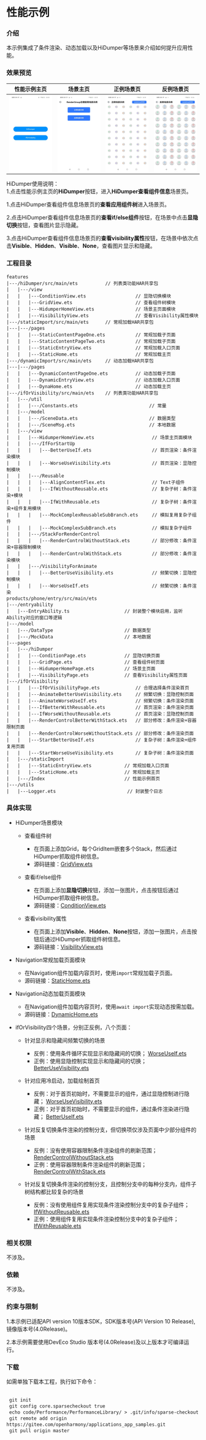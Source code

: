 # 性能示例

### 介绍

本示例集成了条件渲染、动态加载以及HiDumper等场景来介绍如何提升应用性能。

### 效果预览
| 性能示例主页                                    | 场景主页                                             | 正例场景页                                     | 反例场景页                                |
| ------------------------------------- |--------------------------------------------------| -------------------------------------- | ----------------------------------- |
| ![](screenshots/device/PerformanceHomePage.jpeg) | ![](screenshots/device/RenderGroupHomePage.jpeg) | ![](screenshots/device/ProfitScenePage.jpeg) | ![](screenshots/device/NonProfitScenePage.jpeg) |

HiDumper使用说明：  
1.点击性能示例主页的**HiDumper**按钮，进入**HiDumper查看组件信息**场景页。

1.点击HiDumper查看组件信息场景页的**查看应用组件树**进入场景页。

2.点击HiDumper查看组件信息场景页的**查看if/else组件**按钮，在场景中点击**显隐切换**按钮，查看图片显示隐藏。

3.点击HiDumper查看组件信息场景页的**查看visibility属性**按钮，在场景中依次点击**Visible**、**Hidden**、**Visible**、**None**，查看图片显示和隐藏。

### 工程目录

```
features
|---/hiDumper/src/main/ets          // 列表类功能HAR共享包
|   |---/view    
|   |   |---ConditionView.ets                  // 显隐切换模块      
|   |   |---GridView.ets                       // 查看组件树模块
|   |   |---HidumperHomeView.ets               // 场景主页面模块           
|   |   |---VisibilityView.ets                 // 查看Visibility属性模块
|---/staticImport/src/main/ets      // 常规加载HAR共享包
|---|---/pages    
|   |   |---StaticContentPageOne.ets           // 常规加载子页面     
|   |   |---StaticContentPageTwo.ets           // 常规加载子页面
|   |   |---StaticEntryView.ets                // 常规加载入口页面           
|   |   |---StaticHome.ets                     // 常规加载主页
|---/dynamicImport/src/main/ets     // 动态加载HAR共享包
|---|---/pages    
|   |   |---DynamicContentPageOne.ets          // 动态加载子页面     
|   |   |---DynamicEntryView.ets               // 动态加载入口页面           
|   |   |---DynaHome.ets                       // 动态加载主页
|---/ifOrVisibility/src/main/ets    // 列表类功能HAR共享包
|   |---/util                                                              
|   |   |---/Constants.ets                          // 常量
|   |---/model                                                               
|   |   |---/SceneData.ets                          // 数据类型
|   |   |---/SceneMsg.ets                           // 本地数据
|   |---/view    
|   |   |---HidumperHomeView.ets                     // 场景主页面模块
|   |   |---/IfForStartUp    
|   |   |   |---BetterUseIf.ets                      // 首页渲染：条件渲染模块            
|   |   |   |---WorseUseVisibility.ets               // 首页渲染：显隐控制模块
|   |   |---/Reusable    
|   |   |   |---AlignContentFlex.ets                 // Text子组件           
|   |   |   |---IfWithoutReusable.ets                // 复杂子树：条件渲染+模块
|   |   |   |---IfWithReusable.ets                   // 复杂子树：条件渲染+组件复用模块     
|   |   |   |---MockComplexReusableSubBranch.ets     // 模拟复用复杂子组件
|   |   |   |---MockComplexSubBranch.ets             // 模拟复杂子组件
|   |   |---/StackForRenderControl    
|   |   |   |---RenderControlWithoutStack.ets        // 部分修改：条件渲染+容器限制模块         
|   |   |   |---RenderControlWithStack.ets           // 部分修改：条件渲染模块
|   |   |---/VisibilityForAnimate    
|   |   |   |---BetterUseVisibility.ets              // 频繁切换：显隐控制模块           
|   |   |   |---WorseUseIf.ets                       // 频繁切换：条件渲染
products/phone/entry/src/main/ets
|---/entryability
|   |---EntryAbility.ts                    // 封装整个模块启用，监听Ability对应的窗口等逻辑
|---/model                                                               
|   |---/DataType                          // 数据类型
|   |---/MockData                          // 本地数据
|---pages 
|   |---/hiDumper
|   |   |---ConditionPage.ets              // 显隐切换页面                
|   |   |---GridPage.ets                   // 查看组件树页面
|   |   |---HidumperHomePage.ets           // 场景主页面                   
|   |   |---VisibilityPage.ets             // 查看Visibility属性页面
|---/ifOrVisibility
|   |   |---IfOrVisibilityPage.ets             // 合理选择条件渲染首页
|   |   |---AnimateBetterUseVisibility.ets     // 频繁切换：显隐控制页面            
|   |   |---AnimateWorseUseIf.ets              // 频繁切换：条件渲染页面 
|   |   |---IfBetterWithReusable.ets           // 首页渲染：条件渲染页面                  
|   |   |---IfWorseWithoutReusable.ets         // 首页渲染：显隐控制页面
|   |   |---RenderControlBetterWithStack.ets   // 部分修改：条件渲染+容器限制页面               
|   |   |---RenderControlWorseWithoutStack.ets // 部分修改：条件渲染页面
|   |   |---StartBetterUseIf.ets               // 复杂子树：条件渲染+组件复用页面               
|   |   |---StartWorseUseVisibility.ets        // 复杂子树：条件渲染页面                            
|   |---/staticImport
|   |   |---StaticEntryView.ets            // 常规加载入口页面              
|   |   |---StaticHome.ets                 // 常规加载主页
|   |---/Index                             // 性能示例首页                              
|---/utils
|   |---Logger.ets                          // 封装整个日志

```

### 具体实现

* HiDumper场景模块

  * 查看组件树
    * 在页面上添加Grid，每个GridItem嵌套多个Stack，然后通过HiDumper抓取组件树信息。
    * 源码链接：[GridView.ets](feature/hiDumper/src/main/ets/view/GridView.ets)
    
  * 查看if/else组件
    * 在页面上添加**显隐切换**按钮，添加一张图片，点击按钮后通过HiDumper抓取组件树信息。
    * 源码链接：[ConditionView.ets](feature/hiDumper/src/main/ets/view/ConditionView.ets)
    
  * 查看visibility属性
    * 在页面上添加**Visible**、**Hidden**、**None**按钮，添加一张图片，点击按钮后通过HiDumper抓取组件树信息。
    * 源码链接：[VisibilityView.ets](feature/hiDumper/src/main/ets/view/VisibilityView.ets)

* Navigation常规加载页面模块

  * 在Navigation组件加载内容页时，使用`import`常规加载子页面。
  * 源码链接：[StaticHome.ets](feature/staticImport/src/main/ets/pages/StaticHome.ets)

* Navigation动态加载页面模块

  * 在Navigation组件加载内容页时，使用`await import`实现动态按需加载。
  * 源码链接：[DynamicHome.ets](feature/dynamicImport/src/main/ets/pages/DynamicHome.ets)

* ifOrVisibility四个场景，分别正反例，八个页面：
  * 针对显示和隐藏间频繁切换的场景
    * 反例：使用条件循环实现显示和隐藏间的切换； [WorseUseIf.ets](feature\ifOrVisibility\src\main\ets\view\VisibilityForAnimate\WorseUseIf.ets) 
    * 正例：使用显隐控制实现显示和隐藏间的切换； [BetterUseVisibility.ets](feature\ifOrVisibility\src\main\ets\view\VisibilityForAnimate\BetterUseVisibility.ets) 

  * 针对应用冷启动，加载绘制首页
    * 反例：对于首页初始时，不需要显示的组件，通过显隐控制进行隐藏； [WorseUseVisibility.ets](feature\ifOrVisibility\src\main\ets\view\IfForStartUp\WorseUseVisibility.ets) 
    * 正例：对于首页初始时，不需要显示的组件，通过条件渲染进行隐藏； [BetterUseIf.ets](feature\ifOrVisibility\src\main\ets\view\IfForStartUp\BetterUseIf.ets) 
  * 针对反复切换条件渲染的控制分支，但切换项仅涉及页面中少部分组件的场景
    * 反例：没有使用容器限制条件渲染组件的刷新范围； [RenderControlWithoutStack.ets](feature\ifOrVisibility\src\main\ets\view\StackForRenderControl\RenderControlWithoutStack.ets) 
    * 正例：使用容器限制条件渲染组件的刷新范围； [RenderControlWithStack.ets](feature\ifOrVisibility\src\main\ets\view\StackForRenderControl\RenderControlWithStack.ets) 

  * 针对反复切换条件渲染的控制分支，且控制分支中的每种分支内，组件子树结构都比较复杂的场景
    * 反例：没有使用组件复用实现条件渲染控制分支中的复杂子组件； [IfWithoutReusable.ets](feature\ifOrVisibility\src\main\ets\view\Reusable\IfWithoutReusable.ets) 
    * 正例：使用组件复用实现条件渲染控制分支中的复杂子组件； [IfWithReusable.ets](feature\ifOrVisibility\src\main\ets\view\Reusable\IfWithReusable.ets) 


### 相关权限

不涉及。  

### 依赖

不涉及。  

### 约束与限制

1.本示例已适配API version 10版本SDK，SDK版本号(API Version 10 Release),镜像版本号(4.0Release)。

2.本示例需要使用DevEco Studio 版本号(4.0Release)及以上版本才可编译运行。

### 下载

如需单独下载本工程，执行如下命令：  

```

 git init
 git config core.sparsecheckout true
 echo code/Performance/PerformanceLibrary/ > .git/info/sparse-checkout
 git remote add origin https://gitee.com/openharmony/applications_app_samples.git
 git pull origin master

```